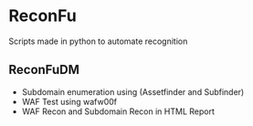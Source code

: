 # ReconFu
Scripts made in python to automate recognition

## ReconFuDM

- Subdomain enumeration using (Assetfinder and Subfinder)
- WAF Test using wafw00f
- WAF Recon and Subdomain Recon in HTML Report
